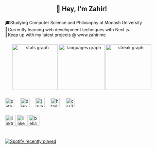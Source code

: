 <h2 align="center">👋 Hey, I'm Zahir!</h2>

###

<p align="left">🎓Studying Computer Science and Philosophy at Monash University <br>🧠Currently learning web development techniques with Next.js.<br>📝Keep up with my latest projects @ www.zahir.me</p>

###

<div align="center">
  <img src="https://github-readme-stats.vercel.app/api?username=WalrusPSD&hide_title=false&hide_rank=false&show_icons=true&include_all_commits=true&count_private=true&disable_animations=false&theme=gotham&locale=en&hide_border=true" height="150" alt="stats graph"  />
  <img src="https://github-readme-stats.vercel.app/api/top-langs?username=WalrusPSD&locale=en&hide_title=false&layout=compact&card_width=320&langs_count=4&theme=gotham&hide_border=true&custom_title=Languages" height="150" alt="languages graph"  />
  <img src="https://streak-stats.demolab.com?user=WalrusPSD&locale=en&mode=daily&theme=gotham&hide_border=true&border_radius=5" height="150" alt="streak graph"  />
</div>

###

<div align="left">
  <img src="https://cdn.jsdelivr.net/gh/devicons/devicon/icons/python/python-original.svg" height="30" alt="python logo"  />
  <img width="12" />
  <img src="https://cdn.jsdelivr.net/gh/devicons/devicon/icons/django/django-plain.svg" height="30" alt="django logo"  />
  <img width="12" />
  <img src="https://cdn.jsdelivr.net/gh/devicons/devicon/icons/javascript/javascript-original.svg" height="30" alt="javascript logo"  />
  <img width="12" />
  <img src="https://cdn.jsdelivr.net/gh/devicons/devicon/icons/html5/html5-original.svg" height="30" alt="html5 logo"  />
  <img width="12" />
  <img src="https://cdn.jsdelivr.net/gh/devicons/devicon/icons/css3/css3-original.svg" height="30" alt="css3 logo"  />
</div>

###

<div align="left">
  <a href="https://linktr.ee/WalrusPSD" target="_blank">
    <img src="https://img.shields.io/static/v1?message=Linktree&logo=linktree&label=&color=1de9b6&logoColor=white&labelColor=&style=for-the-badge" height="35" alt="linktree logo"  />
  </a>
  <a href="https://www.linkedin.com/in/zahirhassan-cs/" target="_blank">
    <img src="https://img.shields.io/static/v1?message=LinkedIn&logo=linkedin&label=&color=0077B5&logoColor=white&labelColor=&style=for-the-badge" height="35" alt="linkedin logo"  />
  </a>
  <a href="https://www.behance.net/WalrusPSD" target="_blank">
    <img src="https://img.shields.io/static/v1?message=Behance&logo=behance&label=&color=1769ff&logoColor=white&labelColor=&style=for-the-badge" height="35" alt="behance logo"  />
  </a>
</div>

###

<br clear="both">

<div align="left">
  <a href="https://open.spotify.com/user/qt0gjdy4ofcv6zvspqywx3q0o">
    <img src="https://spotify-recently-played-readme.vercel.app/api?user=qt0gjdy4ofcv6zvspqywx3q0o&count=1&unique=true" alt="Spotify recently played"  />
  </a>
</div>

###
